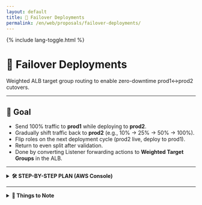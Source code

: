 ```yaml
---
layout: default
title: 📑 Failover Deployments
permalink: /en/web/proposals/failover-deployments/
---
```


<link rel="stylesheet" href="{{ '/assets/css/custom.css' | relative_url }}">
{% include lang-toggle.html %}

# 📑 Failover Deployments
Weighted ALB target group routing to enable zero-downtime prod1↔prod2 cutovers.

---

## 🎯 Goal

- Send 100% traffic to **prod1** while deploying to **prod2**.
- Gradually shift traffic back to **prod2** (e.g., 10% → 25% → 50% → 100%).
- Flip roles on the next deployment cycle (prod2 live, deploy to prod1).
- Return to even split after validation.
- Done by converting Listener forwarding actions to **Weighted Target Groups** in the ALB.

---

<details>
<summary><strong>🛠 STEP-BY-STEP PLAN (AWS Console)</strong></summary>

<div markdown="1">

### 1) Inspect Current Listener Rules
- AWS Console → **EC2 → Load Balancers**
- Select the **ALB** → **Listeners** tab → click **:443**
- Review rules that match host/path → forward to `-web-tg` or `-portal-tg`.

---

### 2) Convert Fixed Rule → Weighted Target Groups
**Goal:** Forward to both prod1 & prod2 target groups with adjustable weights.

**Example target groups:**
- `hankooktire-us-prd-<web|portal>-01-tg` (prod1)
- `hankooktire-us-prd-<web|portal>-02-tg` (prod2)

**How:**
1. Edit the rule.
2. Choose **Forward to → Weighted target groups**.
3. Add both TGs with initial weights:
   - `...-01-tg` → **100**
   - `...-02-tg` → **0**
4. Save.

---

### 3) Validate 100% on prod1
- All HTTPS traffic should hit **prod1**.
- **prod2** is idle and safe to deploy.
- Deploy to prod2 (`...-02-tg` instances).

---

### 4) Gradual Traffic Shift to prod2
1. Return to the Listener rule.
2. Adjust weights through stages, testing at each step:
   - 90/10 → 75/25 → 50/50 → 25/75 → 0/100 (or your chosen cadence).
3. Validate app behavior each step.
4. Monitor **CloudWatch** metrics (TG health, latency, 4xx/5xx).

---

### 5) Flip for Next Deployment
1. Set **prod1 TG** weight to **0**.
2. Deploy.
3. Ramp back to **100**.
4. Monitor, test, and finalize.

</div>
</details>

---

<details>
<summary><strong>📌 Things to Note</strong></summary>

<div markdown="1">

- No additional AWS services or cost changes.
- Zero-downtime approach: weight `0` stops **new** connections but lets existing ones complete.
- TG stickiness is **off**, so sessions won’t cling to the old TG during ramp.
- Our broader deployment process remains unchanged.
- Coordinate with the team when performing a failover deployment.
- **Dev ALB** currently doesn’t mirror this setup:
  - Best practice: replicate weighted rules in **dev** and trial there first.

</div>
</details>
